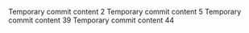Temporary commit content 2
Temporary commit content 5
Temporary commit content 39
Temporary commit content 44
